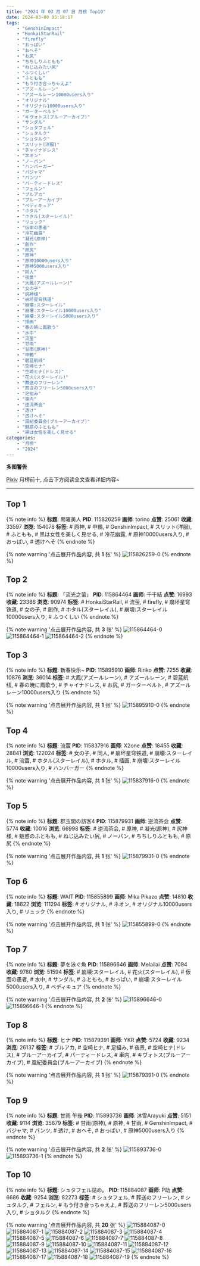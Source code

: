 ```yaml
---
title: "2024 年 03 月 07 日 月榜 Top10"
date: 2024-03-09 05:18:17
tags:
    - "GenshinImpact"
    - "HonkaiStarRail"
    - "firefly"
    - "おっぱい"
    - "おへそ"
    - "お尻"
    - "ちちしりふともも"
    - "ねじ込みたい尻"
    - "ふつくしい"
    - "ふともも"
    - "もう付き合っちゃえよ"
    - "アズールレーン"
    - "アズールレーン10000users入り"
    - "オリジナル"
    - "オリジナル10000users入り"
    - "ガーターベルト"
    - "キヴォトス(ブルーアーカイブ)"
    - "サンダル"
    - "シュタフェル"
    - "シュタルク"
    - "ショタルク"
    - "スリット(洋服)"
    - "チャイナドレス"
    - "ネオン"
    - "ノーパン"
    - "ハンバーガー"
    - "パジャマ"
    - "パンツ"
    - "パーティードレス"
    - "フェルン"
    - "ブルアカ"
    - "ブルーアーカイブ"
    - "ペディキュア"
    - "ホタル"
    - "ホタル(スターレイル)"
    - "リュック"
    - "仮面の愚者"
    - "冷花幽露"
    - "凝光(原神)"
    - "創作"
    - "原尻"
    - "原神"
    - "原神10000users入り"
    - "原神5000users入り"
    - "同人"
    - "夜景"
    - "大鳳(アズールレーン)"
    - "女の子"
    - "尻神様"
    - "崩坏星穹铁道"
    - "崩壊:スターレイル"
    - "崩壊:スターレイル10000users入り"
    - "崩壊:スターレイル5000users入り"
    - "插画"
    - "春の暁に鳳歌う"
    - "水中"
    - "流萤"
    - "甘雨"
    - "甘雨(原神)"
    - "申鶴"
    - "碧蓝航线"
    - "空崎ヒナ"
    - "空崎ヒナ(ドレス)"
    - "花火(スターレイル)"
    - "葬送のフリーレン"
    - "葬送のフリーレン5000users入り"
    - "足組み"
    - "車内"
    - "逆流茶会"
    - "透け"
    - "透けへそ"
    - "風紀委員会(ブルーアーカイブ)"
    - "魅惑のふともも"
    - "黒は女性を美しく見せる"
categories:
    - "月榜"
    - "2024"
---
```


<i class="fa fa-triangle-exclamation"></i>**多图警告**<i class="fa fa-triangle-exclamation"></i>

[Pixiv](https://www.pixiv.net/) 月榜前十, 点击下方阅读全文查看详细内容~

<!-- more -->

---

## Top 1

{% note info %}
**标题**: 黒曜美人
**PID**: 115826259 **画师**: torino
**点赞**: 25061 **收藏**: 33597 **浏览**: 154078
**标签**: # 原神, # 申鶴, # GenshinImpact, # スリット(洋服), # ふともも, # 黒は女性を美しく見せる, # 冷花幽露, # 原神10000users入り, # おっぱい, # 透けへそ
{% endnote %}

{% note warning '点击展开作品内容, 共 **1** 张' %}
![115826259-0](https://i.pixiv.re/img-original/img/2024/02/07/01/14/46/115826259_p0.jpg)
{% endnote %}

## Top 2

{% note info %}
**标题**: 「流光之萤」
**PID**: 115864464 **画师**: 千千結
**点赞**: 16993 **收藏**: 23386 **浏览**: 90974
**标签**: # HonkaiStarRail, # 流萤, # firefly, # 崩坏星穹铁道, # 女の子, # 創作, # ホタル(スターレイル), # 崩壊:スターレイル10000users入り, # ふつくしい
{% endnote %}

{% note warning '点击展开作品内容, 共 **3** 张' %}
![115864464-0](https://i.pixiv.re/img-original/img/2024/02/08/13/21/47/115864464_p0.jpg)
![115864464-1](https://i.pixiv.re/img-original/img/2024/02/08/13/21/47/115864464_p1.jpg)
![115864464-2](https://i.pixiv.re/img-original/img/2024/02/08/13/21/47/115864464_p2.jpg)
{% endnote %}

## Top 3

{% note info %}
**标题**: 新春快乐~
**PID**: 115895910 **画师**: Ririko
**点赞**: 7255 **收藏**: 10876 **浏览**: 36014
**标签**: # 大鳳(アズールレーン), # アズールレーン, # 碧蓝航线, # 春の暁に鳳歌う, # チャイナドレス, # お尻, # ガーターベルト, # アズールレーン10000users入り
{% endnote %}

{% note warning '点击展开作品内容, 共 **1** 张' %}
![115895910-0](https://i.pixiv.re/img-original/img/2024/02/09/18/07/01/115895910_p0.jpg)
{% endnote %}

## Top 4

{% note info %}
**标题**: 流萤
**PID**: 115837916 **画师**: X2one
**点赞**: 18455 **收藏**: 28841 **浏览**: 122024
**标签**: # 女の子, # 同人, # 崩坏星穹铁道, # 崩壊:スターレイル, # 流萤, # ホタル(スターレイル), # ホタル, # 插画, # 崩壊:スターレイル10000users入り, # ハンバーガー
{% endnote %}

{% note warning '点击展开作品内容, 共 **1** 张' %}
![115837916-0](https://i.pixiv.re/img-original/img/2024/02/07/13/39/01/115837916_p0.jpg)
{% endnote %}

## Top 5

{% note info %}
**标题**: 群玉閣の訪客4
**PID**: 115879931 **画师**: 逆流茶会
**点赞**: 5774 **收藏**: 10016 **浏览**: 66998
**标签**: # 逆流茶会, # 原神, # 凝光(原神), # 尻神様, # 魅惑のふともも, # ねじ込みたい尻, # ノーパン, # ちちしりふともも, # 原尻
{% endnote %}

{% note warning '点击展开作品内容, 共 **1** 张' %}
![115879931-0](https://i.pixiv.re/img-original/img/2024/02/09/00/10/59/115879931_p0.jpg)
{% endnote %}

## Top 6

{% note info %}
**标题**: WAIT
**PID**: 115855899 **画师**: Mika Pikazo
**点赞**: 14810 **收藏**: 18622 **浏览**: 111294
**标签**: # オリジナル, # ネオン, # オリジナル10000users入り, # リュック
{% endnote %}

{% note warning '点击展开作品内容, 共 **1** 张' %}
![115855899-0](https://i.pixiv.re/img-original/img/2024/02/08/02/00/00/115855899_p0.png)
{% endnote %}

## Top 7

{% note info %}
**标题**: 夢を泳ぐ魚
**PID**: 115896646 **画师**: Melailai
**点赞**: 7094 **收藏**: 9780 **浏览**: 51594
**标签**: # 崩壊:スターレイル, # 花火(スターレイル), # 仮面の愚者, # 水中, # サンダル, # ふともも, # おっぱい, # 崩壊:スターレイル5000users入り, # ペディキュア
{% endnote %}

{% note warning '点击展开作品内容, 共 **2** 张' %}
![115896646-0](https://i.pixiv.re/img-original/img/2024/02/09/18/39/42/115896646_p0.jpg)
![115896646-1](https://i.pixiv.re/img-original/img/2024/02/09/18/39/42/115896646_p1.jpg)
{% endnote %}

## Top 8

{% note info %}
**标题**: ヒナ
**PID**: 115879391 **画师**: YKR
**点赞**: 5724 **收藏**: 9234 **浏览**: 26137
**标签**: # ブルアカ, # 空崎ヒナ, # 足組み, # 夜景, # 空崎ヒナ(ドレス), # ブルーアーカイブ, # パーティードレス, # 車内, # キヴォトス(ブルーアーカイブ), # 風紀委員会(ブルーアーカイブ)
{% endnote %}

{% note warning '点击展开作品内容, 共 **1** 张' %}
![115879391-0](https://i.pixiv.re/img-original/img/2024/02/09/00/00/24/115879391_p0.png)
{% endnote %}

## Top 9

{% note info %}
**标题**: 甘雨 午後
**PID**: 115893736 **画师**: 沐雪Arayuki
**点赞**: 5151 **收藏**: 9114 **浏览**: 35679
**标签**: # 甘雨(原神), # 原神, # 甘雨, # GenshinImpact, # パジャマ, # パンツ, # 透け, # おへそ, # おっぱい, # 原神5000users入り
{% endnote %}

{% note warning '点击展开作品内容, 共 **2** 张' %}
![115893736-0](https://i.pixiv.re/img-original/img/2024/02/09/16/26/11/115893736_p0.jpg)
![115893736-1](https://i.pixiv.re/img-original/img/2024/02/09/16/26/11/115893736_p1.jpg)
{% endnote %}

## Top 10

{% note info %}
**标题**: シュタフェル詰め。
**PID**: 115884087 **画师**: P助
**点赞**: 6686 **收藏**: 9254 **浏览**: 82273
**标签**: # シュタフェル, # 葬送のフリーレン, # シュタルク, # フェルン, # もう付き合っちゃえよ, # 葬送のフリーレン5000users入り, # ショタルク
{% endnote %}

{% note warning '点击展开作品内容, 共 **20** 张' %}
![115884087-0](https://i.pixiv.re/img-original/img/2024/02/09/03/58/11/115884087_p0.jpg)
![115884087-1](https://i.pixiv.re/img-original/img/2024/02/09/03/58/11/115884087_p1.jpg)
![115884087-2](https://i.pixiv.re/img-original/img/2024/02/09/03/58/11/115884087_p2.jpg)
![115884087-3](https://i.pixiv.re/img-original/img/2024/02/09/03/58/11/115884087_p3.jpg)
![115884087-4](https://i.pixiv.re/img-original/img/2024/02/09/03/58/11/115884087_p4.jpg)
![115884087-5](https://i.pixiv.re/img-original/img/2024/02/09/03/58/11/115884087_p5.jpg)
![115884087-6](https://i.pixiv.re/img-original/img/2024/02/09/03/58/11/115884087_p6.jpg)
![115884087-7](https://i.pixiv.re/img-original/img/2024/02/09/03/58/11/115884087_p7.jpg)
![115884087-8](https://i.pixiv.re/img-original/img/2024/02/09/03/58/11/115884087_p8.jpg)
![115884087-9](https://i.pixiv.re/img-original/img/2024/02/09/03/58/11/115884087_p9.jpg)
![115884087-10](https://i.pixiv.re/img-original/img/2024/02/09/03/58/11/115884087_p10.jpg)
![115884087-11](https://i.pixiv.re/img-original/img/2024/02/09/03/58/11/115884087_p11.jpg)
![115884087-12](https://i.pixiv.re/img-original/img/2024/02/09/03/58/11/115884087_p12.jpg)
![115884087-13](https://i.pixiv.re/img-original/img/2024/02/09/03/58/11/115884087_p13.jpg)
![115884087-14](https://i.pixiv.re/img-original/img/2024/02/09/03/58/11/115884087_p14.jpg)
![115884087-15](https://i.pixiv.re/img-original/img/2024/02/09/03/58/11/115884087_p15.jpg)
![115884087-16](https://i.pixiv.re/img-original/img/2024/02/09/03/58/11/115884087_p16.jpg)
![115884087-17](https://i.pixiv.re/img-original/img/2024/02/09/03/58/11/115884087_p17.jpg)
![115884087-18](https://i.pixiv.re/img-original/img/2024/02/09/03/58/11/115884087_p18.jpg)
![115884087-19](https://i.pixiv.re/img-original/img/2024/02/09/03/58/11/115884087_p19.jpg)
{% endnote %}

